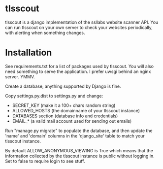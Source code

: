 # tlsscout
tlsscout is a django implementation of the ssllabs website scanner API. 
You can run tlsscout on your own server to check your websites periodically, 
with alerting when something changes.

# Installation
See requirements.txt for a list of packages used by tlsscout. You will also need something
to serve the application. I prefer uwsgi behind an nginx server. YMMV.

Create a database, anything supported by Django is fine.

Copy settings.py.dist to settings.py and change:
- SECRET_KEY (make it a 100+ chars random string)
- ALLOWED_HOSTS (the domainname of your tlsscout instance)
- DATABASES section (database info and credentials)
- EMAIL_* (a valid mail account used for sending out emails)

Run "manage.py migrate" to populate the database, and then update 
the 'name' and 'domain' columns in the 'django_site' table to match
your tlsscout instance.

By default ALLOW_ANONYMOUS_VIEWING is True which means that the information
collected by the tlsscout instance is public without logging in. Set to false
to require login to see stuff.
